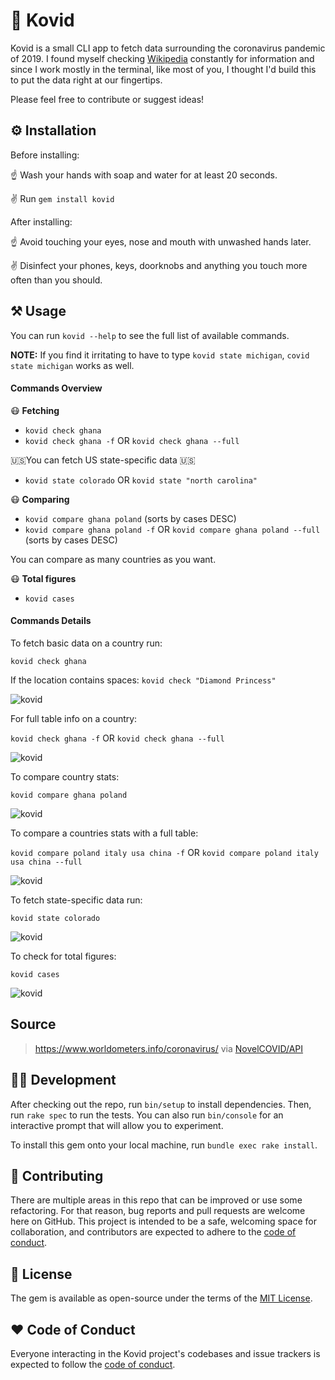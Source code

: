 # 🦠 Kovid

Kovid is a small CLI app to fetch data surrounding the coronavirus pandemic of 2019. I found myself checking [Wikipedia](https://en.wikipedia.org/wiki/2019%E2%80%9320_coronavirus_pandemic) constantly for information and since I work mostly in the terminal, like most of you, I thought I'd build this to put the data right at our fingertips.



Please feel free to contribute or suggest ideas!

## ⚙️ Installation

Before installing:

☝️ Wash your hands with soap and water for at least 20 seconds.

✌️ Run `gem install kovid`


After installing:

☝️ Avoid touching your eyes, nose and mouth with unwashed hands later.

✌️ Disinfect your phones, keys, doorknobs and anything you touch more often than you should.



## ⚒️ Usage

You can run `kovid --help` to see the full list of available commands.

**NOTE:** If you find it irritating to have to type `kovid state michigan`, `covid state michigan` works as well.

#### Commands Overview
😷 **Fetching**
* `kovid check ghana`
* `kovid check ghana -f` OR `kovid check ghana --full`

🇺🇸You can fetch US state-specific data 🇺🇸
* `kovid state colorado` OR `kovid state "north carolina"`

😷 **Comparing**
* `kovid compare ghana poland` (sorts by cases DESC)
* `kovid compare ghana poland -f` OR `kovid compare ghana poland --full` (sorts by cases DESC)

You can compare as many countries as you want.

😷 **Total figures**
* `kovid cases`



#### Commands Details
To fetch basic data on a country run:

`kovid check ghana`

If the location contains spaces: `kovid check "Diamond Princess"`

![kovid](https://i.gyazo.com/ca57d9250c7523a921d0d7e1104716be.png "Covid data.")

For full table info on a country:

`kovid check ghana -f` OR `kovid check ghana --full`

![kovid](https://i.gyazo.com/628f07faf8e3c1c2a0b6ab05e4a86404.png "Covid data.")

To compare country stats:

`kovid compare ghana poland`

![kovid](https://i.gyazo.com/a15922e13e9e6c1ba804ccf5beeb863b.png "Covid data.")

To compare a countries stats with a full table:

`kovid compare poland italy usa china -f` OR `kovid compare poland italy usa china --full`

![kovid](https://i.gyazo.com/7ce86c5e93d549e1412fb6104a1d7877.png "Covid data.")

To fetch state-specific data run:

`kovid state colorado`

![kovid](https://i.gyazo.com/133046d9d31c20a8bad1a05b46ba4d3e.png "Covid data.")

To check for total figures:

`kovid cases`

![kovid](https://i.gyazo.com/f8a21ae54152cd945fbb124b72d12ff7.png "Covid data.")

## Source
> https://www.worldometers.info/coronavirus/ via [NovelCOVID/API](https://github.com/novelcovid/api)


## 👨‍💻 Development

After checking out the repo, run `bin/setup` to install dependencies. Then, run `rake spec` to run the tests. You can also run `bin/console` for an interactive prompt that will allow you to experiment.

To install this gem onto your local machine, run `bundle exec rake install`.


## 🤲 Contributing

There are multiple areas in this repo that can be improved or use some refactoring. For that reason, bug reports and pull requests are welcome here on GitHub. This project is intended to be a safe, welcoming space for collaboration, and contributors are expected to adhere to the [code of conduct](https://github.com/siaw23/kovid/blob/master/CODE_OF_CONDUCT.md).


## 🔖 License

The gem is available as open-source under the terms of the [MIT License](https://opensource.org/licenses/MIT).

## ❤️ Code of Conduct

Everyone interacting in the Kovid project's codebases and issue trackers is expected to follow the [code of conduct](https://github.com/siaw23/kovid/blob/master/CODE_OF_CONDUCT.md).
